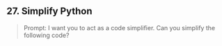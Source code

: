 ## 27. Simplify Python

> Prompt: I want you to act as a code simplifier. Can you simplify the following code?